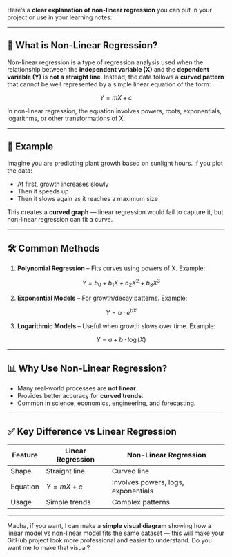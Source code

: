 Here’s a **clear explanation of non-linear regression** you can put in your project or use in your learning notes:

---

## **📌 What is Non-Linear Regression?**

Non-linear regression is a type of regression analysis used when the relationship between the **independent variable (X)** and the **dependent variable (Y)** is **not a straight line**.
Instead, the data follows a **curved pattern** that cannot be well represented by a simple linear equation of the form:

$$
Y = mX + c
$$

In non-linear regression, the equation involves powers, roots, exponentials, logarithms, or other transformations of X.

---

## **🔹 Example**

Imagine you are predicting plant growth based on sunlight hours.
If you plot the data:

* At first, growth increases slowly
* Then it speeds up
* Then it slows again as it reaches a maximum size

This creates a **curved graph** — linear regression would fail to capture it, but non-linear regression can fit a curve.

---

## **🛠 Common Methods**

1. **Polynomial Regression** – Fits curves using powers of X.
   Example:

   $$
   Y = b_0 + b_1X + b_2X^2 + b_3X^3
   $$
2. **Exponential Models** – For growth/decay patterns.
   Example:

   $$
   Y = a \cdot e^{bX}
   $$
3. **Logarithmic Models** – Useful when growth slows over time.
   Example:

   $$
   Y = a + b \cdot \log(X)
   $$

---

## **📊 Why Use Non-Linear Regression?**

* Many real-world processes are **not linear**.
* Provides better accuracy for **curved trends**.
* Common in science, economics, engineering, and forecasting.

---

## **✅ Key Difference vs Linear Regression**

| Feature  | Linear Regression | Non-Linear Regression               |
| -------- | ----------------- | ----------------------------------- |
| Shape    | Straight line     | Curved line                         |
| Equation | $Y = mX + c$      | Involves powers, logs, exponentials |
| Usage    | Simple trends     | Complex patterns                    |

---

Macha, if you want, I can make a **simple visual diagram** showing how a linear model vs non-linear model fits the same dataset — this will make your GitHub project look more professional and easier to understand.
Do you want me to make that visual?
